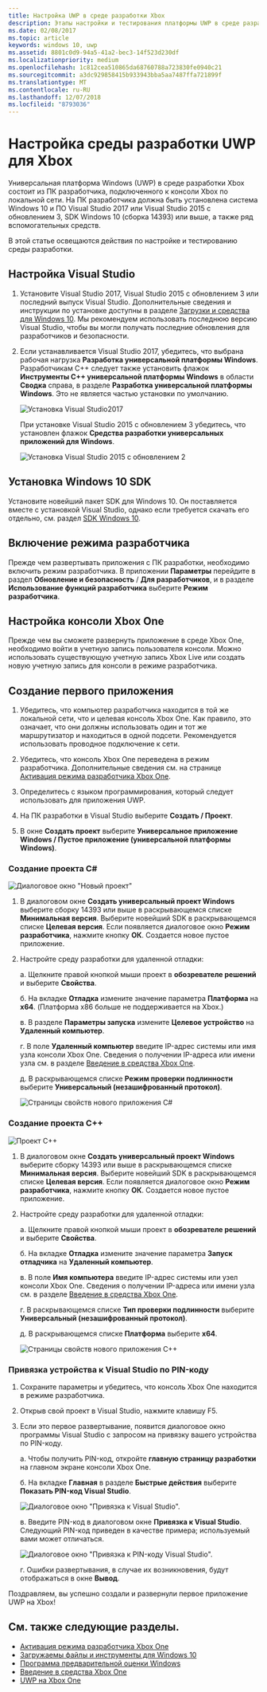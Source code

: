 ```yaml
---
title: Настройка UWP в среде разработки Xbox
description: Этапы настройки и тестирования платформы UWP в среде разработки Xbox.
ms.date: 02/08/2017
ms.topic: article
keywords: windows 10, uwp
ms.assetid: 8801c0d9-94a5-41a2-bec3-14f523d230df
ms.localizationpriority: medium
ms.openlocfilehash: 1c812cea510865da68760788a723830fe0940c21
ms.sourcegitcommit: a3dc929858415b933943bba5aa7487ffa721899f
ms.translationtype: MT
ms.contentlocale: ru-RU
ms.lasthandoff: 12/07/2018
ms.locfileid: "8793036"
---
```

# <a name="set-up-your-uwp-on-xbox-development-environment"></a>Настройка среды разработки UWP для Xbox

Универсальная платформа Windows (UWP) в среде разработки Xbox состоит из ПК разработчика, подключенного к консоли Xbox по локальной сети.
На ПК разработчика должна быть установлена система Windows 10 и ПО Visual Studio 2017 или Visual Studio 2015 с обновлением 3, SDK Windows 10 (сборка 14393) или выше, а также ряд вспомогательных средств.


В этой статье освещаются действия по настройке и тестированию среды разработки.

## <a name="visual-studio-setup"></a>Настройка Visual Studio

1. Установите Visual Studio 2017, Visual Studio 2015 с обновлением 3 или последний выпуск Visual Studio. Дополнительные сведения и инструкции по установке доступны в разделе [Загрузки и средства для Windows 10](https://dev.windows.com/downloads). Мы рекомендуем использовать последнюю версию Visual Studio, чтобы вы могли получать последние обновления для разработчиков и безопасности.

2. Если устанавливается Visual Studio 2017, убедитесь, что выбрана рабочая нагрузка **Разработка универсальной платформы Windows**. Разработчикам C++ следует также установить флажок **Инструменты C++ универсальной платформы Windows** в области **Сводка** справа, в разделе **Разработка универсальной платформы Windows**. Это не является частью установки по умолчанию.

    ![Установка Visual Studio2017](images/development-environment-setup-1.png)

    При установке Visual Studio 2015 с обновлением 3 убедитесь, что установлен флажок **Средства разработки универсальных приложений для Windows**.

    ![Установка Visual Studio 2015 с обновлением 2](images/vs_install_tools.png)

## <a name="windows-10-sdk-setup"></a>Установка Windows 10 SDK

Установите новейший пакет SDK для Windows 10. Он поставляется вместе с установкой Visual Studio, однако если требуется скачать его отдельно, см. раздел [SDK Windows 10](https://developer.microsoft.com/windows/downloads/windows-10-sdk).


## <a name="enabling-developer-mode"></a>Включение режима разработчика

Прежде чем развертывать приложения с ПК разработки, необходимо включить режим разработчика. В приложении **Параметры** перейдите в раздел **Обновление и безопасность** / **Для разработчиков**, и в разделе **Использование функций разработчика** выберите **Режим разработчика**.

## <a name="setting-up-your-xbox-one"></a>Настройка консоли Xbox One

Прежде чем вы сможете развернуть приложение в среде Xbox One, необходимо войти в учетную запись пользователя консоли. Можно использовать существующую учетную запись Xbox Live или создать новую учетную запись для консоли в режиме разработчика. 

## <a name="create-your-first-app"></a>Создание первого приложения

1. Убедитесь, что компьютер разработчика находится в той же локальной сети, что и целевая консоль Xbox One. Как правило, это означает, что они должны использовать один и тот же маршрутизатор и находиться в одной подсети. Рекомендуется использовать проводное подключение к сети.

2. Убедитесь, что консоль Xbox One переведена в режим разработчика.  Дополнительные сведения см. на странице [Активация режима разработчика Xbox One](devkit-activation.md).

3. Определитесь с языком программирования, который следует использовать для приложения UWP.

4. На ПК разработки в Visual Studio выберите **Создать / Проект**.

5. В окне **Создать проект** выберите **Универсальное приложение Windows / Пустое приложение (универсальной платформы Windows)**.

### <a name="starting-a-c-project"></a>Создание проекта C#

  ![Диалоговое окно "Новый проект"](images/development-environment-setup-2.png)

1. В диалоговом окне **Создать универсальный проект Windows** выберите сборку 14393 или выше в раскрывающемся списке **Минимальная версия**. Выберите новейший SDK в раскрывающемся списке **Целевая версия**. Если появляется диалоговое окно **Режим разработчика**, нажмите кнопку **ОК**. Создается новое пустое приложение.

2. Настройте среду разработки для удаленной отладки:

    а. Щелкните правой кнопкой мыши проект в **обозревателе решений** и выберите **Свойства**.

    б. На вкладке **Отладка** измените значение параметра **Платформа** на **x64**. (Платформа x86 больше не поддерживается на Xbox.)

    в. В разделе **Параметры запуска** измените **Целевое устройство** на **Удаленный компьютер**.

    г. В поле **Удаленный компьютер** введите IP-адрес системы или имя узла консоли Xbox One. Сведения о получении IP-адреса или имени узла см. в разделе [Введение в средства Xbox One](introduction-to-xbox-tools.md).

    д. В раскрывающемся списке **Режим проверки подлинности** выберите **Универсальный (незашифрованный протокол)**.

    ![Страницы свойств нового приложения C#](images/vs_remote.jpg)

### <a name="starting-a-c-project"></a>Создание проекта C++

  ![Проект C++](images/development-environment-setup-3.png)

1. В диалоговом окне **Создать универсальный проект Windows** выберите сборку 14393 или выше в раскрывающемся списке **Минимальная версия**. Выберите новейший SDK в раскрывающемся списке **Целевая версия**. Если появляется диалоговое окно **Режим разработчика**, нажмите кнопку **ОК**. Создается новое пустое приложение.

2. Настройте среду разработки для удаленной отладки:

   а. Щелкните правой кнопкой мыши проект в **обозревателе решений** и выберите **Свойства**.

   б. На вкладке **Отладка** измените значение параметра **Запуск отладчика** на **Удаленный компьютер**.

   в. В поле **Имя компьютера** введите IP-адрес системы или узел консоли Xbox One. Сведения о получении IP-адреса или имени узла см. в разделе [Введение в средства Xbox One](introduction-to-xbox-tools.md).

   г. В раскрывающемся списке **Тип проверки подлинности** выберите **Универсальный (незашифрованный протокол)**.

   д. В раскрывающемся списке **Платформа** выберите **x64**.

    ![Страницы свойств нового приложения C++](images/development-environment-setup-4.png)

### <a name="pin-pair-your-device-with-visual-studio"></a>Привязка устройства к Visual Studio по PIN-коду

1. Сохраните параметры и убедитесь, что консоль Xbox One находится в режиме разработчика.

2. Открыв свой проект в Visual Studio, нажмите клавишу F5.

3. Если это первое развертывание, появится диалоговое окно программы Visual Studio с запросом на привязку вашего устройства по PIN-коду.

    а. Чтобы получить PIN-код, откройте **главную страницу разработки** на главном экране консоли Xbox One.

    б. На вкладке **Главная** в разделе **Быстрые действия** выберите **Показать PIN-код Visual Studio**.
  
    ![Диалоговое окно "Привязка к Visual Studio".](images/development-environment-setup-5.png)

    в. Введите PIN-код в диалоговом окне **Привязка к Visual Studio**. Следующий PIN-код приведен в качестве примера; используемый вами может отличаться.

    ![Диалоговое окно "Привязка к PIN-коду Visual Studio".](images/devhome_pin.png)

    г. Ошибки развертывания, в случае их возникновения, будут отображаться в окне **Вывод**.

Поздравляем, вы успешно создали и развернули первое приложение UWP на Xbox!

## <a name="see-also"></a>См. также следующие разделы.
- [Активация режима разработчика Xbox One](devkit-activation.md)  
- [Загружаемы файлы и инструменты для Windows 10](https://dev.windows.com/downloads)  
- [Программа предварительной оценки Windows](http://go.microsoft.com/fwlink/?LinkId=780552)  
- [Введение в средства Xbox One](introduction-to-xbox-tools.md) 
- [UWP на Xbox One](index.md)
